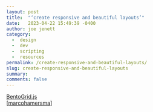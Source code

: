 ```yaml
---
layout: post
title:  "‘create responsive and beautiful layouts’"
date:   2023-04-22 15:49:39 -0400
author: joe jenett
category:
  -  design
  -  dev
  -  scripting
  -  resources
permalink: /create-responsive-and-beautiful-layouts/
slug: create-responsive-and-beautiful-layouts
summary: 
comments: false
---
```

<a title="BentoGrid.js" href="https://bentogrid.mariohamann.com/">BentoGrid.js</a><br>[<a title="marcohamersma" href="https://pinboard.in/u:marcohamersma">marcohamersma</a>]

<a style="display:none;" href="https://brid.gy/publish/mastodon"><small>(cross-posted to mastodon)</small></a>